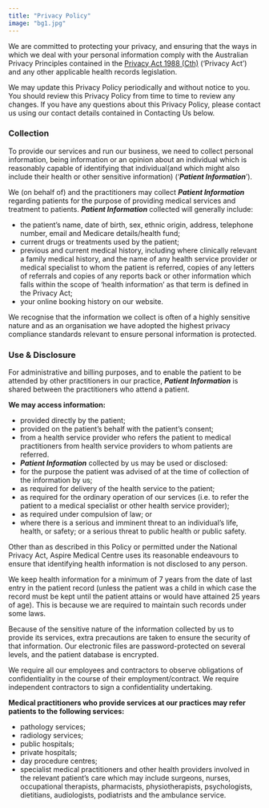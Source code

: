 ```yaml
---
title: "Privacy Policy"
image: "bg1.jpg"
---
```


We are committed to protecting your privacy, and ensuring that the ways in which we deal with your personal information comply with the Australian Privacy Principles contained in the <a href="https://www.oaic.gov.au/privacy/the-privacy-act/" title="Privacy Act">
Privacy Act 1988 (Cth)</a> (‘Privacy Act’) and any other applicable health records legislation.

We may update this Privacy Policy periodically and without notice to you. You should review this Privacy Policy from time to time to review any changes. If you have any questions about this Privacy Policy, please contact us using our contact details contained in Contacting Us below.

### Collection
To provide our services and run our business, we need to collect personal information, being information or an opinion about an individual which is reasonably capable of identifying that individual(and which might also include their health or other sensitive information) (‘***Patient Information***’).

We (on behalf of) and the practitioners may collect ***Patient Information*** regarding patients for the purpose of providing medical services and treatment to patients. ***Patient Information*** collected will generally include:

- the patient’s name, date of birth, sex, ethnic origin, address, telephone number, email and Medicare details/health fund; 
- current drugs or treatments used by the patient; 
- previous and current medical history, including where clinically relevant a family medical history, and the name of any health service provider or medical specialist to whom the patient is referred, copies of any letters of referrals and copies of any reports back or other information which falls within the scope of ‘health information’ as that term is defined in the Privacy Act; 
- your online booking history on our website.

We recognise that the information we collect is often of a highly sensitive nature and as an organisation we have adopted the highest privacy compliance standards relevant to ensure personal information is protected.

### Use & Disclosure
For administrative and billing purposes, and to enable the patient to be attended by other practitioners in our practice, ***Patient Information*** is shared between the practitioners who attend a patient.

**We may access information:**
- provided directly by the patient;
- provided on the patient’s behalf with the patient’s consent;
- from a health service provider who refers the patient to medical practitioners from health service providers to whom patients are referred.
- ***Patient Information*** collected by us may be used or disclosed:
- for the purpose the patient was advised of at the time of collection of the information by us;
- as required for delivery of the health service to the patient;
- as required for the ordinary operation of our services (i.e. to refer the patient to a medical specialist or other health service provider);
- as required under compulsion of law; or
- where there is a serious and imminent threat to an individual’s life, health, or safety; or a serious threat to public health or public safety.

Other than as described in this Policy or permitted under the National Privacy Act, Aspire Medical Centre uses its reasonable endeavours to ensure that identifying health information is not disclosed to any person.

We keep health information for a minimum of 7 years from the date of last entry in the patient record (unless the patient was a child in which case the record must be kept until the patient attains or would have attained 25 years of age). This is because we are required to maintain such records under some laws.

Because of the sensitive nature of the information collected by us to provide its services, extra precautions are taken to ensure the security of that information. Our electronic files are password-protected on several levels, and the patient database is encrypted.

We require all our employees and contractors to observe obligations of confidentiality in the course of their employment/contract. We require independent contractors to sign a confidentiality undertaking.

**Medical practitioners who provide services at our practices may refer patients to the following services:**
- pathology services;
- radiology services;
- public hospitals;
- private hospitals;
- day procedure centres;
- specialist medical practitioners and other health providers involved in the relevant patient’s care which may include surgeons, nurses, occupational therapists, pharmacists, physiotherapists, psychologists, dietitians, audiologists, podiatrists and the ambulance service.